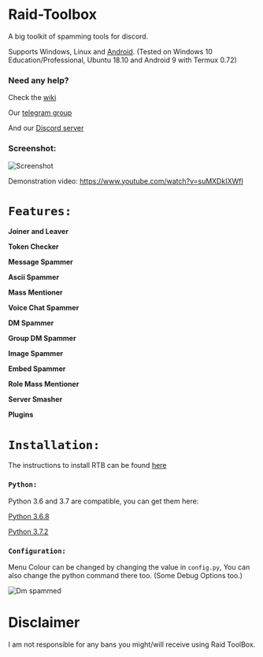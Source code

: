 # Raid-Toolbox

A big toolkit of spamming tools for discord.

Supports Windows, Linux and [Android](https://github.com/DeadBread76/Raid-Toolbox/wiki/How-to-set-up-Termux-to-run-RTB). (Tested on Windows 10 Education/Professional, Ubuntu 18.10 and Android 9 with Termux 0.72)

### Need any help?

Check the [wiki](https://github.com/DeadBread76/Raid-Toolbox/wiki)

Our [telegram group](https://t.me/DeadBakery)

And our [Discord server](https://discord.gg/e2dc9Pt)

### Screenshot:

![Screenshot](http://i.imgur.com/Td18com.png)

Demonstration video: https://www.youtube.com/watch?v=suMXDkIXWfI

# `Features:`

**Joiner and Leaver**

**Token Checker**

**Message Spammer**

**Ascii Spammer**

**Mass Mentioner**

**Voice Chat Spammer**

**DM Spammer**

**Group DM Spammer**

**Image Spammer**

**Embed Spammer**

**Role Mass Mentioner**

**Server Smasher**

**Plugins**

# `Installation:`

The instructions to install RTB can be found [here](https://github.com/DeadBread76/Raid-Toolbox/wiki/How-to-install-Python)


### `Python:`

Python 3.6 and 3.7 are compatible, you can get them here:

[Python 3.6.8](https://www.python.org/downloads/release/python-368/)

[Python 3.7.2](https://www.python.org/downloads/release/python-373/)


### `Configuration:`

Menu Colour can be changed by changing the value in `config.py`, You can also change the python command there too. (Some Debug Options too.)

![Dm spammed](http://i.imgur.com/FoVOBQml.jpg)

# **Disclaimer**

I am not responsible for any bans you might/will receive using Raid ToolBox.
